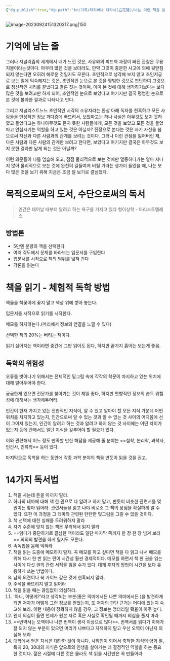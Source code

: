 ```yaml
---
{"dg-publish":true,"dg-path":"kr/기록/타치바나 다카시(立花隆)/나는 이런 책을 읽어 왔다 (다치바나 식 독서론, 독서술, 서재론).md","permalink":"/kr/기록/타치바나 다카시(立花隆)/나는 이런 책을 읽어 왔다 (다치바나 식 독서론, 독서술, 서재론)/","title":"나는 이런 책을 읽어 왔다 (다치바나 식 독서론, 독서술, 서재론)","tags":["📚Book","#독서론"],"created":"2023-05-01","updated":"2023-09-24 15:09:51"}
---
```


 

![image-20230924151320317.png|150](/img/user/%EA%B8%B0%EB%A1%9D/assets/%EB%82%98%EB%8A%94%20%EC%9D%B4%EB%9F%B0%20%EC%B1%85%EC%9D%84%20%EC%9D%BD%EC%96%B4%20%EC%99%94%EB%8B%A4/image-20230924151320317.png)


# 기억에 남는 줄

그러나 저널리즘의 세계에서 내가 느낀 것은, 사유와의 피드백 과정이 빠진 관찰은 무용지물이라는것이다. 아무리 많은 것을 보더라도, 만약 그것이 충분한 사고에 의해 뒷받침되지 않는다면 오히려 해로운 것일지도 모른다. 초인적으로 생각해 보지 않고 초인저긍로 보는 일에 익숙해지는 것은, 초인적인 눈으로 본 것을 평범한 것으로 판단하여 그것으로 정신적인 처리를 끝냈다고 결론 짓는 것이며, 이미 본 것에 대해 생각하기보다는 보다 많은 것을 보려고만 하게 되어, 초인적인 눈으로 보았다고 여기지만 결국 평범한 눈으로 본 것에 불과한 결과로 나타나고 만다. 

그리고 저널리스트느느 초인적인 시각의 소유자라는 환상 아래 독자를 현혹하고 모든 사람들을 만성적인 정보 과다증에 빠뜨려서, 보았따고는 하나 사실은 아무것도 보지 못하였고 들었다고는 하나아무것도 듣지 못한 사람들에게, 모든 것을 보았고 모든 것을 들었따고 안심시키는 역할을 하고 있는 것은 아닐까? 진정으로 본다는 것은 자기 자신을 봄으로써 자신과 다른 사람과의 관계를 보려는 것이다. 그러나 이런 관점을 잃어버린 채, 다른 사람과 다른 사람의 관계만 보려고 한다면, 보았다고 여기지만 결국은 아무것도 보지 못한 결과만 남게 되는 것은 아닐까? 

이런 의문들이 나를 엄습해 오고, 점점 물리적으로 보는 것에만 열중하다가는 얼마 지나지 않아 물리적으로 보는 것에 완전히 길들여져 버릴 거라는 생가이 들었을 때, 나는 보다 많은 것을 보기 위해 지금은 조금 덜 보기로 결심했다.

# 목적으로써의 도서, 수단으로써의 독서

> 인간은 태어날 때부터 알려고 하는 욕구를 가지고 있다
> 형이상학 - 아리스토텔레스 

## 방법론

- 5만엔 분량의 책을 선택한다
- 여러 각도에서 문제를 바라보는 입문서를 구입한다
- 입문서를 시작으로 책의 범위를 넓혀 간다
- 각론을 읽는다

# 책을 읽기 - 체험적 독학 방법

책들을 책꽃이에 꽃지 말고 책상 위에 쌓아 놓는다.

입문서를 시작으로 읽기를 시작한다.

메모를 하지않는다.(머리에서 정보의 연결을 느낄 수 있다)

선택한 책의 20%는 버리는 책이다.

읽기 싫어지는 책이라면 중간에 그만 읽어도 된다, 하지만 끝가지 훍어는 보는게 좋음.

## 독학의 위험성

오류를 벗어나기 위해서는 전체적인 밑그림 속에 각각의 학문이 차지하고 있는 위치에 대해 알아두어야 한다.

궁금한게 있으면 전문가를 찾아가는 것이 제일 좋다, 하지만 편향적인 정보의 습득 위험성에 대해서는 생각해두어라.

인간이 현재 가지고 있는 전반적인 지식이, 알 수 있고 알아야 할 모든 지식 가운데 어떤 위치를 차지하고 있는지, 인간으로써 알 수 있는 것과 알 수 없는 것 사이의 어디쯤에 선이 그어져 있는지, 인간이 알려고 하는 것과 알려고 하지 않는 것 사이에는 어떤 차이가 있는지 등에 관해서도 일단 지식을 갖추어야 할 필요가 있다.

이와 관련해서 어느 정도 만족할 만한 해답을 제공해 줄 분야는 
==철학, 논리학, 과학사, 인간사, 인류학== 등이 있다.

마지막으로 독학을 하는 동안에 각종 과학 분야의 책을 반듯이 읽을 것을 권고.


# 14가지 독서법

1. 책을 사는데 돈을 아끼지 말라.
2. 하나의 테마에 대해 책 한 권으로 다 알려고 하지 말고, 반듯이 비슷한 관련서를 몇 권이든 찾아 읽어라. 관련서들을 읽고 나야 비로소 그 책의 장점을 확실하게 알 수 있다. 또한 이 과정을 그 테마와 관련된 탄탄한 및그림을 그릴 수 있을 것이다.
3. 책 선택에 대한 실패를 두려워하지 말라
4. 자기 수준에 맞지 않는 책은 무리해서 읽지 말라
5. ==읽다가 중단하기로 결심한 책이라도 일단 마지막 쪽까지 한 장 한 장 넘겨 보라== 의외의 발견을 하게 될지도 모른다.
6. 속독법을 몸에 익혀라
7. 책을 읽는 도중에 메모하지 말자. 꼭 메모를 하고 싶다면 책을 다 읽고 나서 메모를 위해 다시 한 번 읽는 편이 시간상 훨씬 경제적이다. 메모를 하면서 책 한 권을 읽는 사이에 다섯 권의 관련 서적을 읽을 수가 있다. 대개 후자의 방법이 시간을 보다 유용하게 쓰는 방법이다.
8. 남의 의견이나 북 가이드 같은 것에 현혹되지 말라.
9. 주석을 빠뜨리지 말고 읽어라
10. 책을 읽을 때는 끊임없이 의심하라.
11. '아니, 어떻게?'라고 생각되는 부분(좋은 의미에서든 나쁜 의미에서든 )을 발견하게 되면 저자가 어떻게 그런 정보를 얻었는지, 또 저자의 판단 근거는 어디에 있는지 숙고해 보라. 이런 내용이 정확하지 않을 경우, 그 정보는 엉터리일 확율이 아주 높다.
12. 왠지 의심이 들면 언제가 원본 자료 혹은 사실로 확인될 때까지 의심을 풀지 마라
13. ==번역서는 오역이나 나쁜 번역이 생각 이상으로 많다==. 번역서를 읽다가 이해가 잘 되지 않는 부분이 있으면 머리가 나쁘다고 자책하지 말고 우선 오역이 아닌지 의심해 보라
14. 대학에서 얻은 지식은 대단한 것이 아니다. 사회인이 되어서 축척한 지식의 양과 질, 특히 20, 30대의 지식은 앞으로의 인생을 살아가는 데 결정적인 역할을 하는 중요한 것이다. 젊은 시절에 다른 것은 몰라도 책 읽을 시간만은 꼭 만들어라
